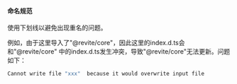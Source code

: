 
#### 命名规范
使用下划线以避免出现重名的问题。

例如，由于这里导入了"@revite/core"，因此这里的index.d.ts会和"@revite/core" 中的index.d.ts发生冲突，导致"@revite/core"无法更新。问题如下：
```js
Cannot write file "xxx"  because it would overwrite input file
```